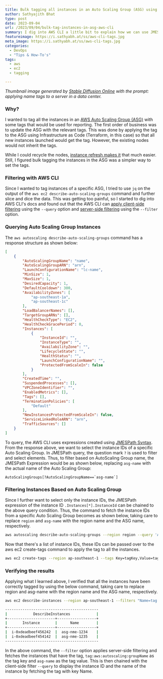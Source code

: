 ```yaml
---
title: Bulk tagging all instances in an Auto Scaling Group (ASG) using AWS CLI and JMESPath Expressions
author: Sathyajith Bhat
type: post
date: 2023-09-04
url: /2023/09/04/bulk-tag-instances-in-asg-aws-cli
summary: I dig into AWS CLI a little bit to explain how we can use JMESPath expressions to apply client-side and server-side filtering and bulk tag instances of an Auto Scaling Group.
featureimage: https://i.sathyabh.at/ss/aws-cli-tags.jpg
meta_image: https://i.sathyabh.at/ss/aws-cli-tags.jpg
categories:
  - DevOps
  - "Tips & How-To's"
tags:
  - aws
  - ec2
  - tagging

---
```


_Thumbnail image generated by [Stable Diffusion Online](https://stablediffusionweb.com/) with the prompt: applying name tags to a server in a data center._

### Why?

I wanted to tag all the instances in an [AWS Auto Scaling Group (ASG)](https://aws.amazon.com/ec2/autoscaling/) with some tags that would be used for reporting. The first order of business was to update the ASG with the relevant tags. This was done by applying the tag to the ASG using Infrastructure as Code (Terraform, in this case) so that all new instances launched would get the tag. However, the existing nodes would not inherit the tags.

While I could recycle the nodes, [instance refresh makes it](https://docs.aws.amazon.com/autoscaling/ec2/userguide/asg-instance-refresh.html) that much easier. Still, I figured bulk tagging the instances in the ASG was a simpler way to set the tags.

### Filtering with AWS CLI

Since I wanted to tag instances of a specific ASG, I tried to use `jq` on the output of the `aws ec2 describe-auto-scaling-groups` command and further slice and dice the data. This was getting too painful, so I started to dig into AWS CLI's docs and found out that the AWS CLI can [apply client-side filtering](https://docs.aws.amazon.com/cli/latest/userguide/cli-usage-filter.html#cli-usage-filter-client-side) using the `--query` option and [server-side filtering](https://docs.aws.amazon.com/cli/latest/userguide/cli-usage-filter.html#cli-usage-filter-server-side) using the `--filter` option.

### Querying Auto Scaling Group Instances

The `aws autoscaling describe-auto-scaling-groups` command has a response structure as shown below:

```json
[
    {
        "AutoScalingGroupName": "name",
        "AutoScalingGroupARN": "arn",
        "LaunchConfigurationName": "lc-name",
        "MinSize": 1,
        "MaxSize": 1,
        "DesiredCapacity": 1,
        "DefaultCooldown": 300,
        "AvailabilityZones": [
            "ap-southeast-1a",
            "ap-southeast-1c"
        ],
        "LoadBalancerNames": [],
        "TargetGroupARNs": [],
        "HealthCheckType": "EC2",
        "HealthCheckGracePeriod": 0,
        "Instances": [
            {
                "InstanceId": "",
                "InstanceType": "",
                "AvailabilityZone": "",
                "LifecycleState": "",
                "HealthStatus": "",
                "LaunchConfigurationName": "",
                "ProtectedFromScaleIn": false
            }
        ],
        "CreatedTime": "",
        "SuspendedProcesses": [],
        "VPCZoneIdentifier": "",
        "EnabledMetrics": [],
        "Tags": [],
        "TerminationPolicies": [
            "Default"
        ],
        "NewInstancesProtectedFromScaleIn": false,
        "ServiceLinkedRoleARN": "arn",
        "TrafficSources": []
    }
]
```

To query, the AWS CLI uses expressions created using [JMESPath Syntax](https://jmespath.org/). From the response above, we want to select the instance IDs of a specific Auto Scaling Group. In JMESPath query, the question mark `?` is used to filter and select elements. Thus, to filter based on AutoScaling Group name, the JMESPath Expression would be as shown below, replacing `asg-name` with the actual name of the Auto Scaling Group:

```
AutoScalingGroups[?AutoScalingGroupName==`asg-name`]
````

### Filtering Instances Based on Auto Scaling Group

Since I further want to select only the instance IDs, the JMESPath expression of the instance ID `.Instances[*].InstanceId` can be chained to the above query condition. Thus, the command to fetch the instance IDs from a specific Auto Scaling Group becomes as shown below, taking care to replace `region` and `asg-name` with the region name and the ASG name, respectively.

```bash
aws autoscaling describe-auto-scaling-groups --region region --query 'AutoScalingGroups[?AutoScalingGroupName==`asg-name`].Instances[*].InstanceId'
```

Now that there's a list of instance IDs, these IDs can be passed over to the aws ec2 create-tags command to apply the tag to all the instances.

```bash
aws ec2 create-tags --region ap-southeast-1 --tags Key=tagKey,Value=tagValue --resources $(aws autoscaling describe-auto-scaling-groups --region region --query 'AutoScalingGroups[?AutoScalingGroupName==`asg-name`].Instances[*].InstanceId' --output text)
```

### Verifying the results

Applying what I learned above, I verified that all the instances have been correctly tagged by using the below command, taking care to replace region and asg-name with the region name and the ASG name, respectively.


```bash
aws ec2 describe-instances --region ap-southeast-1 --filters "Name=tag:aws:autoscaling:groupName,Values='asg-name'" --query "Reservations[].Instances[].{Instance:InstanceId,Name:Tags[?Key=='Name']|[0].Value}" --output table

-------------------------------------------
|            DescribeInstances            |
+----------------------+------------------+
|       Instance       |      Name        |
+----------------------+------------------+
|  i-0xdeadbeef456242  |  asg-nme-1234    |
|  i-0xdeadbeef454142  |  asg-nme-1235    |
-------------------------------------------
```

In the above command, the `--filter` option applies server-side filtering and fetches the instances that have the tag, `tag:aws:autoscaling:groupName` as the tag key and `asg-name` as the tag value. This is then chained with the client-side filter `--query` to display the instance ID and the name of the instance by fetching the tag with key Name.
